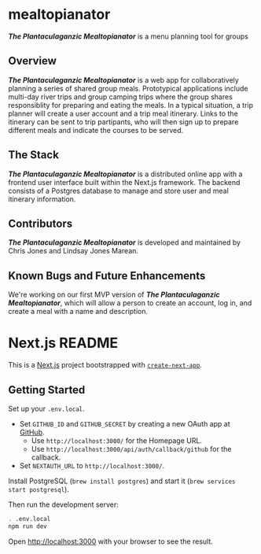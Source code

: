 # mealtopianator
***The Plantaculaganzic Mealtopianator*** is a menu planning tool for groups

## Overview
***The Plantaculaganzic Mealtopianator*** is a web app for collaboratively planning a series of shared group meals. Prototypical applications include multi-day river trips and group camping trips where the group shares responsiblity for preparing and eating the meals. In a typical situation, a trip planner will create a user account and a trip meal itinerary. Links to the itinerary can be sent to trip partipants, who will then sign up to prepare different meals and indicate the courses to be served. 

## The Stack
***The Plantaculaganzic Mealtopianator*** is a distributed online app with a frontend user interface built within the Next.js framework. The backend consists of a Postgres database to manage and store user and meal itinerary information. 

## Contributors
***The Plantaculaganzic Mealtopianator*** is developed and maintained by Chris Jones and Lindsay Jones Marean. 

## Known Bugs and Future Enhancements
We're working on our first MVP version of ***The Plantaculaganzic Mealtopianator***, which will allow a person to create an account, log in, and create a meal with a name and description.

# Next.js README

This is a [Next.js](https://nextjs.org/) project bootstrapped with [`create-next-app`](https://github.com/vercel/next.js/tree/canary/packages/create-next-app).

## Getting Started

Set up your `.env.local`.
- Set `GITHUB_ID` and `GITHUB_SECRET` by creating a new OAuth app at [GitHub](https://github.com/settings/developers).
    - Use `http://localhost:3000/` for the Homepage URL.
    - Use `http://localhost:3000/api/auth/callback/github` for the callback.
- Set `NEXTAUTH_URL` to `http://localhost:3000/`.

Install PostgreSQL (`brew install postgres`) and start it (`brew services start postgresql`).

Then run the development server:

```bash
. .env.local
npm run dev
```

Open [http://localhost:3000](http://localhost:3000) with your browser to see the result.
